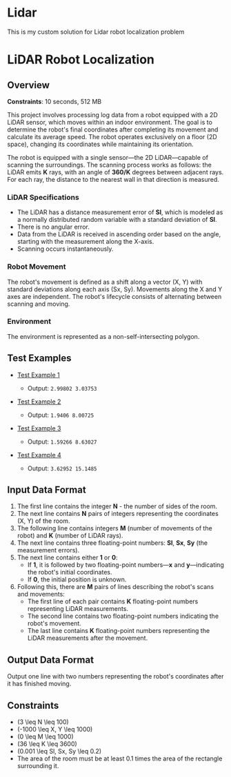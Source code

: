 # Lidar
This is my custom solution for Lidar robot localization problem

# LiDAR Robot Localization

## Overview

**Constraints**: 10 seconds, 512 MB

This project involves processing log data from a robot equipped with a 2D LiDAR sensor, which moves within an indoor environment. The goal is to determine the robot's final coordinates after completing its movement and calculate its average speed. The robot operates exclusively on a floor (2D space), changing its coordinates while maintaining its orientation. 

The robot is equipped with a single sensor—the 2D LiDAR—capable of scanning the surroundings. The scanning process works as follows: the LiDAR emits **K** rays, with an angle of **360/K** degrees between adjacent rays. For each ray, the distance to the nearest wall in that direction is measured. 

### LiDAR Specifications

- The LiDAR has a distance measurement error of **Sl**, which is modeled as a normally distributed random variable with a standard deviation of **Sl**. 
- There is no angular error.
- Data from the LiDAR is received in ascending order based on the angle, starting with the measurement along the X-axis.
- Scanning occurs instantaneously.

### Robot Movement

The robot's movement is defined as a shift along a vector (X, Y) with standard deviations along each axis (Sx, Sy). Movements along the X and Y axes are independent. The robot's lifecycle consists of alternating between scanning and moving.

### Environment

The environment is represented as a non-self-intersecting polygon.

## Test Examples

- [Test Example 1](https://drive.google.com/file/d/1oKJG0GzDMqiUCQ1ETId_lzJM9FVppJST/view?usp=sharing)
  - Output: `2.99802 3.03753`
  
- [Test Example 2](https://drive.google.com/file/d/1vY0ifjkmSohlEPi31H95I2mYPEU4Mf4m/view?usp=sharing)
  - Output: `1.9406 8.00725`
  
- [Test Example 3](https://drive.google.com/file/d/19xgVFV5x9-4pigDZ-E7YT7gIMOYlG_hb/view?usp=sharing)
  - Output: `1.59266 8.63027`
  
- [Test Example 4](https://drive.google.com/file/d/1CV8pNotTxMZ6HYmOuOL9WuYNE5Ck40Nu/view?usp=sharing)
  - Output: `3.62952 15.1485`

## Input Data Format

1. The first line contains the integer **N** - the number of sides of the room.
2. The next line contains **N** pairs of integers representing the coordinates (X, Y) of the room.
3. The following line contains integers **M** (number of movements of the robot) and **K** (number of LiDAR rays).
4. The next line contains three floating-point numbers: **Sl**, **Sx**, **Sy** (the measurement errors).
5. The next line contains either **1** or **0**:
   - If **1**, it is followed by two floating-point numbers—**x** and **y**—indicating the robot's initial coordinates.
   - If **0**, the initial position is unknown.
6. Following this, there are **M** pairs of lines describing the robot's scans and movements:
   - The first line of each pair contains **K** floating-point numbers representing LiDAR measurements.
   - The second line contains two floating-point numbers indicating the robot's movement.
   - The last line contains **K** floating-point numbers representing the LiDAR measurements after the movement.

## Output Data Format

Output one line with two numbers representing the robot's coordinates after it has finished moving.

## Constraints

- \(3 \leq N \leq 100\)
- \(-1000 \leq X, Y \leq 1000\)
- \(0 \leq M \leq 1000\)
- \(36 \leq K \leq 3600\)
- \(0.001 \leq Sl, Sx, Sy \leq 0.2\)
- The area of the room must be at least 0.1 times the area of the rectangle surrounding it.


